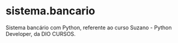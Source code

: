 # sistema.bancario
Sistema bancário com Python, referente ao curso Suzano - Python Developer, da DIO CURSOS.
